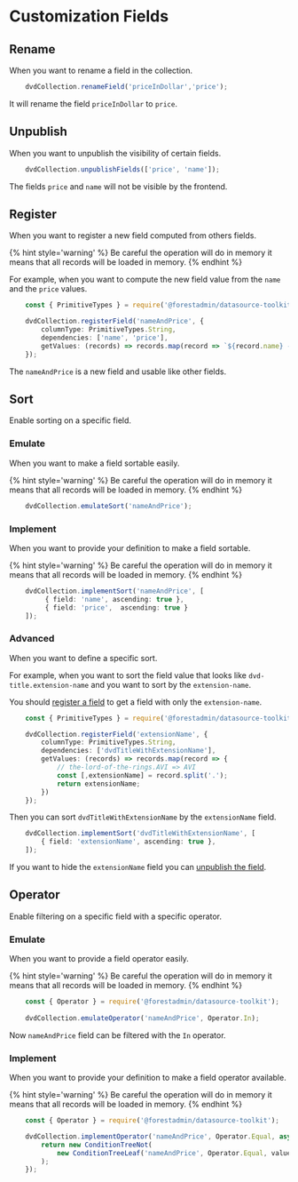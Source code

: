 # Customization Fields

## Rename

When you want to rename a field in the collection.

```typescript
    dvdCollection.renameField('priceInDollar','price');
```

It will rename the field `priceInDollar` to `price`.

## Unpublish

When you want to unpublish the visibility of certain fields.

```typescript
    dvdCollection.unpublishFields(['price', 'name']);
```

The fields `price` and `name` will not be visible by the frontend.

## Register

When you want to register a new field computed from others fields.

{% hint style='warning' %}
    Be careful the operation will do in memory it means that all records will be loaded in memory.
{% endhint %}

For example, when you want to compute the new field value from the `name` and the `price` values.

```typescript
    const { PrimitiveTypes } = require('@forestadmin/datasource-toolkit');

    dvdCollection.registerField('nameAndPrice', {
        columnType: PrimitiveTypes.String,
        dependencies: ['name', 'price'],
        getValues: (records) => records.map(record => `${record.name} - ${record.price}`)
    });
```

The `nameAndPrice` is a new field and usable like other fields.

## Sort

Enable sorting on a specific field.

### Emulate

When you want to make a field sortable easily.

{% hint style='warning' %}
    Be careful the operation will do in memory it means that all records will be loaded in memory.
{% endhint %}


```typescript
    dvdCollection.emulateSort('nameAndPrice');
```

### Implement

When you want to provide your definition to make a field sortable.

{% hint style='warning' %}
    Be careful the operation will do in memory it means that all records will be loaded in memory.
{% endhint %}

```typescript
    dvdCollection.implementSort('nameAndPrice', [
         { field: 'name', ascending: true },
         { field: 'price',  ascending: true }
    ]);
```

### Advanced

When you want to define a specific sort.

For example, when you want to sort the field value that looks like `dvd-title.extension-name`
and you want to sort by the `extension-name`.

You should [register a field](#register-a-field) to get a field with only the `extension-name`.

```typescript
    const { PrimitiveTypes } = require('@forestadmin/datasource-toolkit');

    dvdCollection.registerField('extensionName', {
        columnType: PrimitiveTypes.String,
        dependencies: ['dvdTitleWithExtensionName'],
        getValues: (records) => records.map(record => {
            // the-lord-of-the-rings.AVI => AVI
            const [,extensionName] = record.split('.');
            return extensionName;
        })
    });
```

Then you can sort `dvdTitleWithExtensionName` by the `extensionName` field.

```typescript
    dvdCollection.implementSort('dvdTitleWithExtensionName', [
        { field: 'extensionName', ascending: true },
    ]);
```

If you want to hide the `extensionName` field you can [unpublish the field](#unpublish-fields).


## Operator

Enable filtering on a specific field with a specific operator.

### Emulate

When you want to provide a field operator easily.

{% hint style='warning' %}
    Be careful the operation will do in memory it means that all records will be loaded in memory.
{% endhint %}

```typescript
    const { Operator } = require('@forestadmin/datasource-toolkit');
    
    dvdCollection.emulateOperator('nameAndPrice', Operator.In);
```

Now `nameAndPrice` field can be filtered with the `In` operator.

### Implement

When you want to provide your definition to make a field operator available.

{% hint style='warning' %}
    Be careful the operation will do in memory it means that all records will be loaded in memory.
{% endhint %}

```typescript
    const { Operator } = require('@forestadmin/datasource-toolkit');

    dvdCollection.implementOperator('nameAndPrice', Operator.Equal, async (value: unknown) => {
        return new ConditionTreeNot(
            new ConditionTreeLeaf('nameAndPrice', Operator.Equal, value),
        );
    });
```
